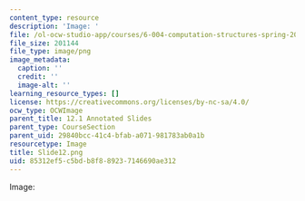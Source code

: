 ```yaml
---
content_type: resource
description: 'Image: '
file: /ol-ocw-studio-app/courses/6-004-computation-structures-spring-2017/85312ef5c5bdb8f889237146690ae312_Slide12.png
file_size: 201144
file_type: image/png
image_metadata:
  caption: ''
  credit: ''
  image-alt: ''
learning_resource_types: []
license: https://creativecommons.org/licenses/by-nc-sa/4.0/
ocw_type: OCWImage
parent_title: 12.1 Annotated Slides
parent_type: CourseSection
parent_uid: 29840bcc-41c4-bfab-a071-981783ab0a1b
resourcetype: Image
title: Slide12.png
uid: 85312ef5-c5bd-b8f8-8923-7146690ae312
---
```

Image: 